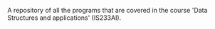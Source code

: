 A repository of all the programs that are covered in the course 'Data Structures and applications' (IS233AI).
